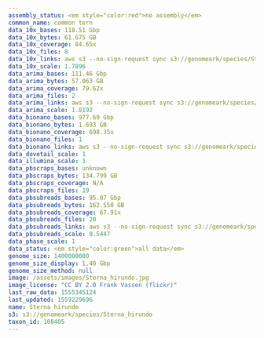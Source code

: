 ```yaml
---
assembly_status: <em style="color:red">no assembly</em>
common_name: common tern
data_10x_bases: 118.51 Gbp
data_10x_bytes: 61.675 GB
data_10x_coverage: 84.65x
data_10x_files: 8
data_10x_links: aws s3 --no-sign-request sync s3://genomeark/species/Sterna_hirundo/bSteHir1/genomic_data/10x/ .<br>
data_10x_scale: 1.7896
data_arima_bases: 111.46 Gbp
data_arima_bytes: 57.063 GB
data_arima_coverage: 79.62x
data_arima_files: 2
data_arima_links: aws s3 --no-sign-request sync s3://genomeark/species/Sterna_hirundo/bSteHir1/genomic_data/arima/ .<br>
data_arima_scale: 1.8192
data_bionano_bases: 977.69 Gbp
data_bionano_bytes: 1.693 GB
data_bionano_coverage: 698.35x
data_bionano_files: 1
data_bionano_links: aws s3 --no-sign-request sync s3://genomeark/species/Sterna_hirundo/bSteHir1/genomic_data/bionano/ .<br>
data_dovetail_scale: 1
data_illumina_scale: 1
data_pbscraps_bases: unknown
data_pbscraps_bytes: 134.799 GB
data_pbscraps_coverage: N/A
data_pbscraps_files: 19
data_pbsubreads_bases: 95.07 Gbp
data_pbsubreads_bytes: 162.558 GB
data_pbsubreads_coverage: 67.91x
data_pbsubreads_files: 20
data_pbsubreads_links: aws s3 --no-sign-request sync s3://genomeark/species/Sterna_hirundo/bSteHir1/genomic_data/pacbio/ . --exclude "*scraps.bam*"<br>
data_pbsubreads_scale: 0.5447
data_phase_scale: 1
data_status: <em style="color:green">all data</em>
genome_size: 1400000000
genome_size_display: 1.40 Gbp
genome_size_method: null
image: /assets/images/Sterna_hirundo.jpg
image_license: "CC BY 2.0 Frank Vassen (flickr)"
last_raw_data: 1555345124
last_updated: 1559229696
name: Sterna hirundo
s3: s3://genomeark/species/Sterna_hirundo
taxon_id: 108405
---
```

